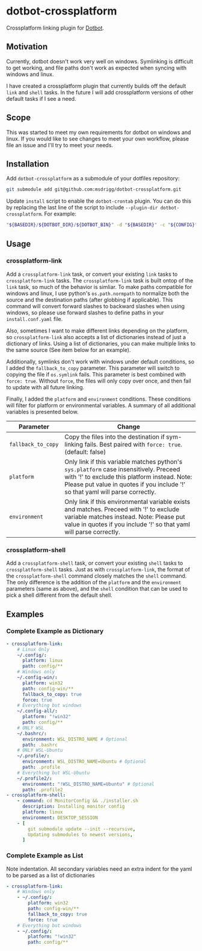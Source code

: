 # dotbot-crossplatform

Crossplatform linking plugin for [Dotbot](https://github.com/anishathalye/dotbot).

## Motivation

Currently, dotbot doesn't work very well on windows. Symlinking is difficult to get working, and
file paths don't work as expected when syncing with windows and linux.

I have created a crossplatform plugin that currently builds off the default `link` and `shell` tasks.
In the future I will add crossplatform versions of other default tasks if I see a need.

## Scope

This was started to meet my own requirements for dotbot on windows and linux. If you would like to
see changes to meet your own workflow, please file an issue and I'll try to meet your needs.

## Installation

Add `dotbot-crossplatform` as a submodule of your dotfiles repository:

```sh
git submodule add git@github.com:msdrigg/dotbot-crossplatform.git
```

Update `install` script to enable the `dotbot-crontab` plugin. You can do this by replacing the last line of
the script to include `--plugin-dir dotbot-crossplatform`. For example:

```bash
"${BASEDIR}/${DOTBOT_DIR}/${DOTBOT_BIN}" -d "${BASEDIR}" -c "${CONFIG}" --plugin-dir dotbot-crossplatform "${@}"
```

## Usage

### crossplatform-link

Add a `crossplatform-link` task, or convert your existing `link` tasks to `crossplatform-link` tasks.
The `crossplatform-link` task is built ontop of the `link` task, so much of the behavior is simliar.
To make paths compatible for windows and linux, I use python's `os.path.normpath` to normalize both the
source and the destination paths (after globbing if applicable). This command will convert forward slashes
to backward slashes when using windows, so please use forward slashes to define paths in your `install.conf.yaml` file.

Also, sometimes I want to make different links depending on the platform, so `crossplatform-link` also accepts a list of
dictionaries instead of just a dictionary of links. Using a list of dictionaries, you can make multiple links to the
same source (See item below for an example).

Additionally, symlinks don't work with windows under default conditions, so I added the `fallback_to_copy` parameter. This
parameter will switch to copying the file if `os.symlink` fails. This parameter is best combined with `force: true`.
Without `force`, the files will only copy over once, and then fail to update with all future linking.

Finally, I added the `platform` and `environment` conditions. These conditions will filter for platform or environmental
variables. A summary of all additional variables is presented below.

| Parameter          | Change                                                                                                                                                                                                                   |
| ------------------ | ------------------------------------------------------------------------------------------------------------------------------------------------------------------------------------------------------------------------ |
| `fallback_to_copy` | Copy the files into the destination if sym-linking fails. Best paired with `force: true`. (default: false)                                                                                                               |
| `platform`         | Only link if this variable matches python's `sys.platform` case insensitively. Preceed with '!' to exclude this platform instead. Note: Please put value in quotes if you include '!' so that yaml will parse correctly. |
| `environment`      | Only link if this environmental variable exists and matches. Preceed with '!' to exclude variable matches instead. Note: Please put value in quotes if you include '!' so that yaml will parse correctly.                |

### crossplatform-shell

Add a `crossplatform-shell` task, or convert your existing `shell` tasks to `crossplatform-shell` tasks.
Just as with `crossplatform-link`, the format of the `crossplatform-shell` command closely matches the `shell` command.
The only difference is the addition of the `platform` and the `environment` parameters (same as above), and the `shell`
condition that can be used to pick a shell different from the default shell.

## Examples

### Complete Example as Dictionary

```yaml
- crossplatform-link:
    # Linux Only
    ~/.config/:
      platform: linux
      path: config/**
    # Windows only
    ~/.config-win/:
      platform: win32
      path: config-win/**
      fallback_to_copy: true
      force: true
    # Everything but windows
    ~/.config-all/:
      platform: "!win32"
      path: config/**
    # ONLY WSL
    ~/.bashrc/:
      environment: WSL_DISTRO_NAME # Optional
      path: .bashrc
    # ONLY WSL-Ubuntu
    ~/.profile/:
      environment: WSL_DISTRO_NAME=Ubuntu # Optional
      path: .profile
    # Everything but WSL-Ubuntu
    ~/.profile2/:
      environment: "!WSL_DISTRO_NAME=Ubuntu" # Optional
      path: .profile2
- crossplatform-shell:
    - command: cd MonitorConfig && ./installer.sh
      description: Installing monitor config
      platform: linux
      environment: DESKTOP_SESSION
    - [
        git submodule update --init --recursive,
        Updating submodules to newest versions,
      ]
```

### Complete Example as List

Note indentation. All secondary variables need an extra indent for the yaml to be
parsed as a list of dictionaries

```yaml
- crossplatform-link:
    # Windows only
    - ~/.config/:
        platform: win32
        path: config-win/**
        fallback_to_copy: true
        force: true
    # Everything but windows
    - ~/.config/:
        platform: "!win32"
        path: config/**
```
